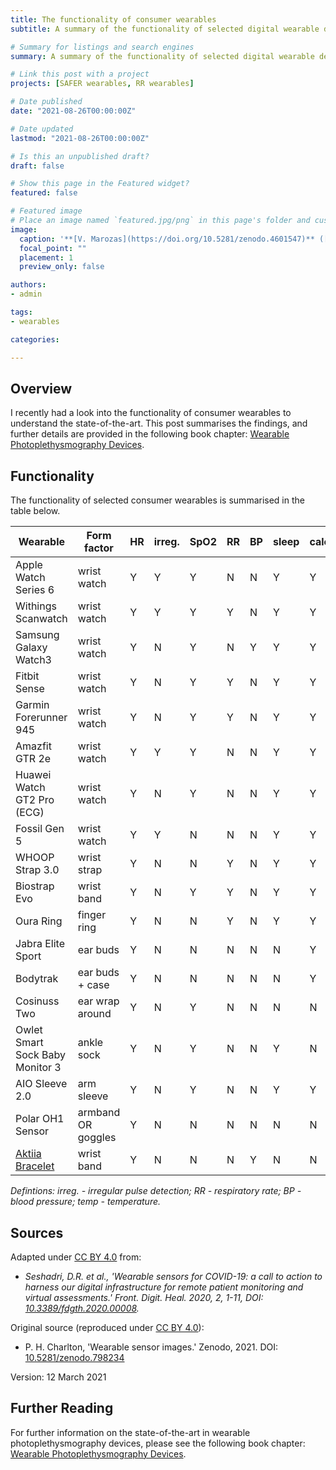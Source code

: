 ```yaml
---
title: The functionality of consumer wearables
subtitle: A summary of the functionality of selected digital wearable devices.

# Summary for listings and search engines
summary: A summary of the functionality of selected digital wearable devices.

# Link this post with a project
projects: [SAFER wearables, RR wearables]

# Date published
date: "2021-08-26T00:00:00Z"

# Date updated
lastmod: "2021-08-26T00:00:00Z"

# Is this an unpublished draft?
draft: false

# Show this page in the Featured widget?
featured: false

# Featured image
# Place an image named `featured.jpg/png` in this page's folder and customize its options here.
image:
  caption: '**[V. Marozas](https://doi.org/10.5281/zenodo.4601547)** ([CC BY 4.0](https://creativecommons.org/licenses/by/4.0/))'
  focal_point: ""
  placement: 1
  preview_only: false

authors:
- admin

tags:
- wearables

categories:

---
```


## Overview

I recently had a look into the functionality of consumer wearables to understand the state-of-the-art. This post summarises the findings, and further details are provided in the following book chapter: [Wearable Photoplethysmography Devices](/publication/wearable_ppg_chapter/).

## Functionality

The functionality of selected consumer wearables is summarised in the table below.

| Wearable | Form factor | HR | irreg. | SpO2 | RR | BP | sleep | calories | VO2 max | ECG | steps | elevation | temp |
| --- | --- | --- | --- | --- | --- | --- | --- | --- | --- | --- | --- | --- | --- |
Apple Watch Series 6 | wrist watch | Y | Y | Y | N | N | Y | Y | Y | Y | Y | Y | N |
Withings Scanwatch | wrist watch | Y | Y | Y | Y | N | Y | Y | Y | Y | Y | Y | N |
Samsung Galaxy Watch3 | wrist watch | Y | N | Y | N | Y | Y | Y | ? | Y | Y | N | N |
Fitbit Sense | wrist watch | Y | N | Y | Y | N | Y | Y | Y | Y | Y | Y | Y |
Garmin Forerunner 945 | wrist watch | Y | N | Y | Y | N | Y | Y | Y | N | Y | Y | Y |
Amazfit GTR 2e | wrist watch | Y | Y | Y | N | N | Y | Y | N | N | Y | Y | Y |
Huawei Watch GT2 Pro (ECG) | wrist watch | Y | N | Y | N | N | Y | Y | Y | Y | Y | Y | Y |
Fossil Gen 5 | wrist watch | Y | Y | N | N | N | Y | Y | Y | N | Y | Y | N |
WHOOP Strap 3.0 | wrist strap | Y | N | N | Y | N | Y | Y | N | N | Y | N | N |
Biostrap Evo | wrist band | Y | N | Y | Y | N | Y | Y | N | N | Y | N | N |
Oura Ring | finger ring | Y | N | N | Y | N | Y | Y | N | N | Y | N | Y |
Jabra Elite Sport | ear buds | Y | N | N | N | N | N | Y | Y | N | N | N | N |
Bodytrak | ear buds + case | Y | N | N | N | N | N | Y | Y | N | N | N | Y |
Cosinuss Two | ear wrap around | Y | N | Y | N | N | N | N | N | N | N | N | Y |
Owlet Smart Sock Baby Monitor 3 | ankle sock | Y | N | Y | N | N | Y | N | N | N | N | N | N |
AIO Sleeve 2.0 | arm sleeve | Y | N | Y | N | N | Y | Y | N | Y | Y | N | N |
Polar OH1 Sensor | armband OR goggles | Y | N | N | N | N | N | N | Y | N | N | N | N |
[Aktiia Bracelet](https://aktiia.com/) | wrist band | Y | N | N | N | Y | N | N | N | N | N | N | N |

_Defintions: irreg. - irregular pulse detection; RR - respiratory rate; BP - blood pressure; temp - temperature._

## Sources

Adapted under [CC BY 4.0](https://creativecommons.org/licenses/by/4.0/) from:
- _Seshadri, D.R. et al., 'Wearable sensors for COVID-19: a call to action to harness our digital infrastructure for remote patient monitoring and virtual assessments.' Front. Digit. Heal. 2020, 2, 1-11, DOI: [10.3389/fdgth.2020.00008](https://doi.org/10.3389/fdgth.2020.00008)._

Original source (reproduced under [CC BY 4.0](https://creativecommons.org/licenses/by/4.0/)):
- P. H. Charlton, 'Wearable sensor images.' Zenodo, 2021. DOI: [10.5281/zenodo.798234](https://doi.org/10.5281/zenodo.798234)

Version: 12 March 2021

## Further Reading

For further information on the state-of-the-art in wearable photoplethysmography devices, please see the following book chapter: [Wearable Photoplethysmography Devices](/publication/wearable_ppg_chapter/).
